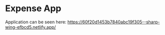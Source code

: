 # Expense App

Application can be seen here: https://60f20d1453b7840abc19f305--sharp-wing-efbcd5.netlify.app/